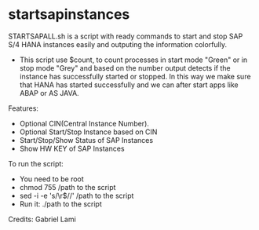 # startsapinstances

STARTSAPALL.sh is a script with ready commands to start and stop SAP S/4 HANA instances easily and outputing the information colorfully.

- This script use $count, to count processes in start mode "Green" or in stop mode "Grey" and based on the number output 
  detects if the instance has successfully started or stopped. In this way we make sure that HANA has started successfully and 
  we can after start apps like ABAP or AS JAVA.

Features:

- Optional CIN(Central Instance Number).
- Optional Start/Stop Instance based on CIN
- Start/Stop/Show Status of SAP Instances
- Show HW KEY of SAP Instances
  
To run the script:

- You need to be root
- chmod 755 /path to the script
- sed -i -e 's/\r$//' /path to the script
- Run it: ./path to the script

Credits:
Gabriel Lami

